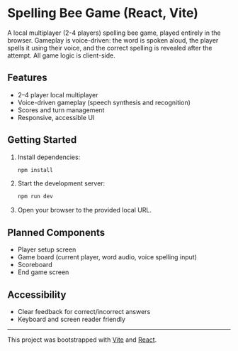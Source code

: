 # Spelling Bee Game (React, Vite)

A local multiplayer (2-4 players) spelling bee game, played entirely in the browser. Gameplay is voice-driven: the word is spoken aloud, the player spells it using their voice, and the correct spelling is revealed after the attempt. All game logic is client-side.

## Features

- 2–4 player local multiplayer
- Voice-driven gameplay (speech synthesis and recognition)
- Scores and turn management
- Responsive, accessible UI

## Getting Started

1. Install dependencies:

   ```sh
   npm install
   ```

2. Start the development server:

   ```sh
   npm run dev
   ```

3. Open your browser to the provided local URL.

## Planned Components

- Player setup screen
- Game board (current player, word audio, voice spelling input)
- Scoreboard
- End game screen

## Accessibility

- Clear feedback for correct/incorrect answers
- Keyboard and screen reader friendly

---

This project was bootstrapped with [Vite](https://vitejs.dev/) and [React](https://react.dev/).
